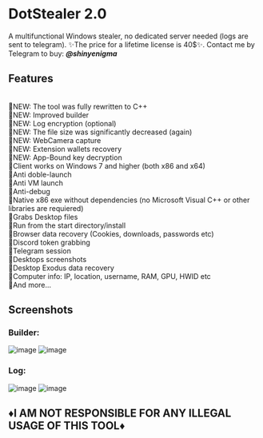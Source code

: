 # DotStealer 2.0
A multifunctional Windows stealer, no dedicated server needed (logs are sent to telegram). ✨The price for a lifetime license is 40$✨. Contact me by Telegram to buy: **<em>@shinyenigma</em>**

## Features 

<br>🔹NEW: The tool was fully rewritten to C++
<br>🔹NEW: Improved builder
<br>🔹NEW: Log encryption (optional)
<br>🔹NEW: The file size was significantly decreased (again)
<br>🔹NEW: WebCamera capture
<br>🔹NEW: Extension wallets recovery
<br>🔹NEW: App-Bound key decryption
<br>🔸Client works on Windows 7 and higher (both x86 and x64)
<br>🔸Anti doble-launch
<br>🔸Anti VM launch
<br>🔸Anti-debug
<br>🔸Native x86 exe without dependencies (no Microsoft Visual C++ or other libraries are requiered)
<br>🔸Grabs Desktop files
<br>🔸Run from the start directory/install
<br>🔸Browser data recovery (Cookies, downloads, passwords etc)
<br>🔸Discord token grabbing
<br>🔸Telegram session
<br>🔸Desktops screenshots
<br>🔸Desktop Exodus data recovery
<br>🔸Computer info: IP, location, username, RAM, GPU, HWID etc
<br>🔸And more...

## Screenshots
### Builder:
![image](https://github.com/user-attachments/assets/69144430-0c7d-4606-ad7c-6e0ed3bd8b9c)
![image](https://github.com/user-attachments/assets/783610ac-1fcb-42c9-b34c-3c271ef6c74c)

### Log:
![image](https://github.com/user-attachments/assets/865a05aa-8030-44ba-b77d-0f11f403adec)
![image](https://github.com/user-attachments/assets/e8121b6d-a029-4bbe-8506-9992c81057ac)


## ♦️I AM NOT RESPONSIBLE FOR ANY ILLEGAL USAGE OF THIS TOOL♦️
